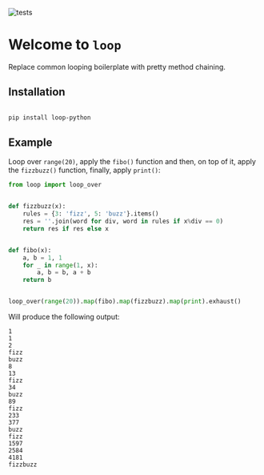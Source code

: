 ![tests](https://github.com/artiumd/loop/actions/workflows/tests.yml/badge.svg)

# Welcome to `loop`

Replace common looping boilerplate with pretty method chaining.

## Installation

``` bash

pip install loop-python
```

## Example

Loop over `range(20)`, apply the `fibo()` function and then, on top of it, apply the `fizzbuzz()` function, finally, apply `print()`:

``` python
from loop import loop_over


def fizzbuzz(x):
    rules = {3: 'fizz', 5: 'buzz'}.items()
    res = ''.join(word for div, word in rules if x%div == 0)
    return res if res else x


def fibo(x):
    a, b = 1, 1
    for _ in range(1, x):
        a, b = b, a + b
    return b


loop_over(range(20)).map(fibo).map(fizzbuzz).map(print).exhaust()
```

Will produce the following output:

``` console
1
1
2
fizz
buzz
8
13
fizz
34
buzz
89
fizz
233
377
buzz
fizz
1597
2584
4181
fizzbuzz
```
